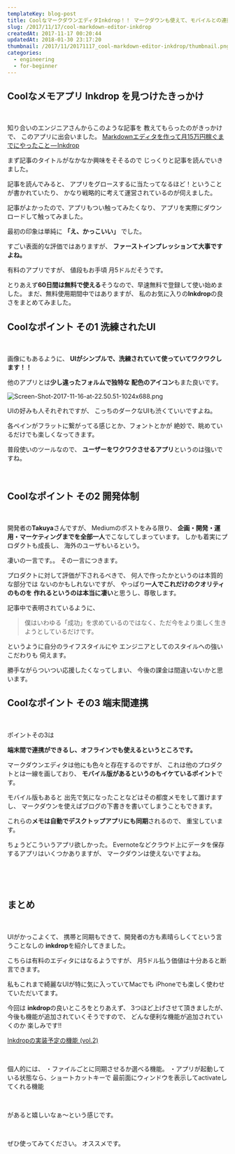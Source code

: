 ```yaml
---
templateKey: blog-post
title: CoolなマークダウンエディタInkdrop！！ マークダウンも使えて、モバイルとの連携もできる。
slug: /2017/11/17/cool-markdown-editor-inkdrop
createdAt: 2017-11-17 00:20:44
updatedAt: 2018-01-30 23:17:20
thumbnail: /2017/11/20171117_cool-markdown-editor-inkdrop/thumbnail.png
categories:
  - engineering
  - for-beginner
---
```


<h2 class="chapter">Coolなメモアプリ Inkdrop を見つけたきっかけ</h2>
&nbsp;

知り合いのエンジニアさんからこのような記事を
教えてもらったのがきっかけで、
このアプリに出会いました。
<a href="https://blog.craftz.dog/how-i-built-a-markdown-editor-earning-1300-mo-profit-inkdrop-c6691eca7091">
Markdownエディタを作って月15万円稼ぐまでにやったこと — Inkdrop</a>

まず記事のタイトルがなかなか興味をそそるので
じっくりと記事を読んでいきました。

記事を読んでみると、
アプリをグロースするに当たってなるほど！ということが書かれていたり、
かなり戦略的に考えて運営されているのが伺えました。

記事がよかったので、アプリもつい触ってみたくなり、
アプリを実際にダウンロードして触ってみました。

最初の印象は単純に
<strong>「え、かっこいい」</strong>
でした。

すごい表面的な評価ではありますが、
<strong>ファーストインプレッションて大事ですよね。</strong>

有料のアプリですが、
値段もお手頃 月5ドルだそうです。

とりあえず<strong>60日間は無料で使える</strong>そうなので、早速無料で登録して使い始めました。
まだ、無料使用期間中ではありますが、
私のお気に入りの<strong>Inkdrop</strong>の良さをまとめてみました。

<div class="after-intro"></div>
<h2 class="chapter">Coolなポイント その1 洗練されたUI</h2>
&nbsp;

画像にもあるように、
<strong>UIがシンプルで、洗練されていて使っていてワクワクします！！</strong>

他のアプリとは<strong>少し違ったフォルムで独特な</strong>
<strong> 配色のアイコン</strong>もまた良いです。

<img class="post-image" src="https://statics.ver-1-0.net/uploads/2017/11/20171117_cool-markdown-editor-inkdrop/Screen-Shot-2017-11-16-at-22.50.51-1024x688.png" alt="Screen-Shot-2017-11-16-at-22.50.51-1024x688.png"/>

UIの好みも人それぞれですが、
こっちのダークなUIも渋くていいですよね。

各ペインがフラットに繋がってる感じとか、フォントとかが
絶妙で、眺めているだけでも楽しくなってきます。

普段使いのツールなので、
<strong>ユーザーをワクワクさせるアプリ</strong>というのは強いですね。

&nbsp;
<h2 class="chapter">Coolなポイント その2 開発体制</h2>
&nbsp;

開発者の<strong>Takuya</strong>さんですが、
Mediumのポストをみる限り、
<strong>企画・開発・運用・マーケティングまでを全部一人</strong>でこなしてしまっています。
しかも着実にプロダクトも成長し、
海外のユーザもいるという。

凄いの一言です。。
その一言につきます。

プロダクトに対して評価が下されるべきで、
何人で作ったかというのは本質的な部分では
ないのかもしれないですが、
やっぱり<strong>一人でこれだけのクオリティのものを</strong>
<strong> 作れるというのは本当に凄い</strong>と思うし、尊敬します。

記事中で表明されているように、
<blockquote>僕はいわゆる「成功」を求めているのではなく、ただ今をより楽しく生きようとしているだけです。</blockquote>
というように自分のライフスタイルにや
エンジニアとしてのスタイルへの強いこだわりも
伺えます。

勝手ながらついつい応援したくなってしまい、
今後の課金は間違いないかと思います。

<div class="mid-article"></div>
<h2 class="chapter">Coolなポイント その3 端末間連携</h2>
&nbsp;

ポイントその3は

<strong>端末間で連携ができるし、オフラインでも使えるというところです。</strong>

マークダウンエディタは他にも色々と存在するのですが、
これは他のプロダクトとは一線を画しており、
<strong>モバイル版があるというのもイケているポイント</strong>です。

モバイル版もあると
出先で気になったことなどはその都度メモをして置けますし、
マークダウンを使えばブログの下書きを書いてしまうこともできます。

これらの<strong>メモは自動でデスクトップアプリにも同期</strong>されるので、
重宝しています。

ちょうどこういうアプリ欲しかった。
Evernoteなどクラウド上にデータを保存するアプリはいくつかありますが、
マークダウンは使えないですよね。

&nbsp;

&nbsp;
<h2 class="chapter">まとめ</h2>
&nbsp;

UIがかっこよくて、
携帯と同期もできて、開発者の方も素晴らしくてという言うことなしの
<strong>inkdrop</strong>を紹介してきました。

こちらは有料のエディタにはなるようですが、
月5ドル払う価値は十分あると断言できます。

私もこれまで綺麗なUIが特に気に入っていてMacでも
iPhoneでも楽しく使わせていただいてます。

今回は
<strong>inkdrop</strong>の良いところをとりあえず、
3つほど上げさせて頂きましたが、
今後も機能が追加されていくそうですので、
どんな便利な機能が追加されていくのか
楽しみです!!

<a href="https://blog.craftz.dog/the-next-roadmap-of-inkdrop-vol-2-ec04a81cc3a7">Inkdropの実装予定の機能 (vol.2)</a>

&nbsp;

個人的には、
・ファイルごとに同期させるか選べる機能。
・アプリが起動している状態なら、ショートカットキーで
最前面にウィンドウを表示してactivateしてくれる機能

&nbsp;

があると嬉しいなぁ〜という感じです。

&nbsp;

ぜひ使ってみてください。
オススメです。

&nbsp;

<div class="after-article"></div>
